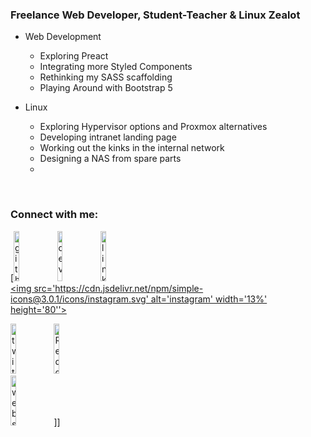 <!-- List Of Websites-->
[twitter]: https://www.twitter.com/thomashighbaugh
[reddit]: https://www.reddit.com/user/ThomasLeonHighbaugh
[github]: https://www.github.com/Thomashighbaugh
[instagram]: https://www.instagram.com/thomashighbaugh/
[zoho]: mailto:thighbaugh@zoho.com
[bmac]: https://www.buymeacoffee.com/thomashighbaugh
[ko-fi]: https://ko-fi.com/thomashighbaugh
[paypal]: paypal.me/thomasleonhighbaugh
[patreon]: https://www.patreon.com/thomasleonhighbaugh


### Freelance Web Developer, Student-Teacher & Linux Zealot
- Web Development
  - Exploring Preact
  - Integrating more Styled Components
  - Rethinking my SASS scaffolding
  - Playing Around with Bootstrap 5 

- Linux 
  - Exploring Hypervisor options and Proxmox alternatives
  - Developing intranet landing page
  - Working out the kinks in the internal network
  - Designing a NAS from spare parts
  - 

<br />

### Connect with me:

[[<img src='https://cdn.jsdelivr.net/npm/simple-icons@3.0.1/icons/github.svg' alt='github' width='13%' height='80'>](https://github.com/https://github.com/Thomashighbaugh) 
[<img src='https://cdn.jsdelivr.net/npm/simple-icons@3.0.1/icons/dev-dot-to.svg' alt='dev' width='13%' height='80'>](https://dev.to/https://dev.to/thomashighbaugh) 
[<img src='https://cdn.jsdelivr.net/npm/simple-icons@3.0.1/icons/linkedin.svg' alt='linkedin' width='13%' height='80'>](https://www.linkedin.com/in/https://linkedin.com/in/thomas-leon-highbaugh/)  
[<img src='https://cdn.jsdelivr.net/npm/simple-icons@3.0.1/icons/instagram.svg' alt='instagram' width='13%' height='80''>](https://instagram.com/thomashighbaugh/) 

[<img src='https://cdn.jsdelivr.net/npm/simple-icons@3.0.1/icons/twitter.svg' alt='twitter' width='13%' height='80'>](https://twitter.com/@thomashighbaugh) 
[<img src='https://cdn.jsdelivr.net/npm/simple-icons@3.0.1/icons/reddit.svg' alt='Reddit' width='13%' height='80'>](https://www.reddit.com/user/ThomasLeonHighbaugh)  
[<img src='https://cdn.jsdelivr.net/npm/simple-icons@3.0.1/icons/icloud.svg' alt='website' width='13%' height='80'>](https://thomasleonhighbaugh.me)  ]]

